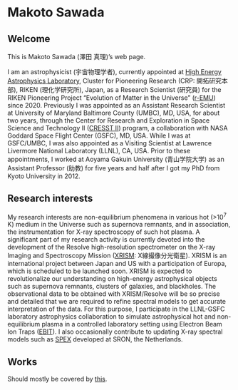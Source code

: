 # Makoto Sawada

## Welcome

This is Makoto Sawada (澤田 真理)’s web page. 

I am an astrophysicist (宇宙物理学者), currently appointed at [High Energy Astrophysics Laboratory](https://astro.riken.jp/?lang=en), Cluster for Pioneering Research (CRP: 開拓研究本部), RIKEN (理化学研究所), Japan, as a Research Scientist (研究員) for the RIKEN Pioneering Project “Evolution of Matter in the Universe” ([r-EMU](http://stars.riken.jp/remu/index.html)) since 2020. Previously I was appointed as an Assistant Research Scientist at University of Maryland Baltimore County (UMBC), MD, USA, for about two years, through the Center for Research and Exploration in Space Science and Technology II ([CRESST II](https://cresst2.umd.edu/)) program, a collaboration with NASA Goddard Space Flight Center (GSFC), MD, USA. While I was at GSFC/UMBC, I was also appointed as a Visiting Scientist at Lawrence Livermore National Laboratory (LLNL), CA, USA. Prior to these appointments, I worked at Aoyama Gakuin University (青山学院大学) as an Assistant Professor (助教) for five years and half after I got my PhD from Kyoto University in 2012.

## Research interests

My research interests are non-equilibrium phenomena in various hot (>10<sup>7</sup> K) medium in the Universe such as supernova remnants, and in association, the instrumentation for X-ray spectroscopy of such hot plasma. A significant part of my research activity is currently devoted into the development of the Resolve high-resolution spectrometer on the X-ray Imaging and Spectroscopy Mission ([XRISM](https://xrism.isas.jaxa.jp/en/): X線撮像分光衛星). XRISM is an international project between Japan and US with a participation of Europa, which is scheduled to be launched soon. XRISM is expected to revolutionalize our understanding on high-energy astrophysical objects such as supernova remnants, clusters of galaxies, and blackholes. The observational data to be obtained with XRISM/Resolve will be so precise and detailed that we are required to refine spectral models to get accurate interpretation of the data. For this purpose, I participate in the LLNL-GSFC laboratory astrophysics collaboration to simulate astrophysical hot and non-equilibrium plasma in a controlled laboratory setting using Electron Beam Ion Traps ([EBIT](https://ebit.llnl.gov/)). I also occasionally contribute to updating X-ray spectral models such as [SPEX](https://www.sron.nl/astrophysics-spex) developed at SRON, the Netherlands.

## Works

Should mostly be covered by [this](https://ui.adsabs.harvard.edu/search/filter_author_facet_hier_fq_author=OR&filter_author_facet_hier_fq_author=author_facet_hier%3A%221%2FSawada%2C%20M%2FSawada%2C%20M%22&filter_author_facet_hier_fq_author=author_facet_hier%3A%221%2FSawada%2C%20M%2FSawada%2C%20Makoto%22&filter_database_fq_database=AND&filter_database_fq_database=database%3A%22astronomy%22&fq=%7B!type%3Daqp%20v%3D%24fq_author%7D&fq=%7B!type%3Daqp%20v%3D%24fq_database%7D&fq_author=(author_facet_hier%3A%221%2FSawada%2C%20M%2FSawada%2C%20M%22%20OR%20author_facet_hier%3A%221%2FSawada%2C%20M%2FSawada%2C%20Makoto%22)&fq_database=(database%3A%22astronomy%22)&q=%20author%3A%22Sawada%2C%20Makoto%22&sort=date%20desc%2C%20bibcode%20desc&p_=0).
